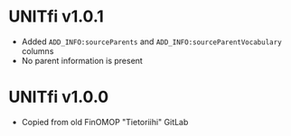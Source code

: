 # UNITfi v1.0.1

- Added `ADD_INFO:sourceParents` and `ADD_INFO:sourceParentVocabulary` columns
- No parent information is present

# UNITfi v1.0.0

- Copied from old FinOMOP "Tietoriihi" GitLab

